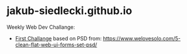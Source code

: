 # jakub-siedlecki.github.io

Weekly Web Dev Challange:
- <a href="jakub-siedlecki.github.io/WebChallange1">First Challange</a>
based on PSD from: https://www.welovesolo.com/5-clean-flat-web-ui-forms-set-psd/
